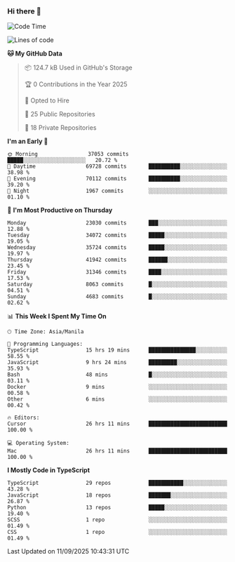 ### Hi there 👋

<!--START_SECTION:waka-->
![Code Time](http://img.shields.io/badge/Code%20Time-2%2C118%20hrs%207%20mins-blue)

![Lines of code](https://img.shields.io/badge/From%20Hello%20World%20I%27ve%20Written-68.3%20million%20lines%20of%20code-blue)

**🐱 My GitHub Data** 

> 📦 124.7 kB Used in GitHub's Storage 
 > 
> 🏆 0 Contributions in the Year 2025
 > 
> 💼 Opted to Hire
 > 
> 📜 25 Public Repositories 
 > 
> 🔑 18 Private Repositories 
 > 
**I'm an Early 🐤** 

```text
🌞 Morning                37053 commits       █████░░░░░░░░░░░░░░░░░░░░   20.72 % 
🌆 Daytime                69728 commits       ██████████░░░░░░░░░░░░░░░   38.98 % 
🌃 Evening                70112 commits       ██████████░░░░░░░░░░░░░░░   39.20 % 
🌙 Night                  1967 commits        ░░░░░░░░░░░░░░░░░░░░░░░░░   01.10 % 
```
📅 **I'm Most Productive on Thursday** 

```text
Monday                   23030 commits       ███░░░░░░░░░░░░░░░░░░░░░░   12.88 % 
Tuesday                  34072 commits       █████░░░░░░░░░░░░░░░░░░░░   19.05 % 
Wednesday                35724 commits       █████░░░░░░░░░░░░░░░░░░░░   19.97 % 
Thursday                 41942 commits       ██████░░░░░░░░░░░░░░░░░░░   23.45 % 
Friday                   31346 commits       ████░░░░░░░░░░░░░░░░░░░░░   17.53 % 
Saturday                 8063 commits        █░░░░░░░░░░░░░░░░░░░░░░░░   04.51 % 
Sunday                   4683 commits        █░░░░░░░░░░░░░░░░░░░░░░░░   02.62 % 
```


📊 **This Week I Spent My Time On** 

```text
🕑︎ Time Zone: Asia/Manila

💬 Programming Languages: 
TypeScript               15 hrs 19 mins      ███████████████░░░░░░░░░░   58.55 % 
JavaScript               9 hrs 24 mins       █████████░░░░░░░░░░░░░░░░   35.93 % 
Bash                     48 mins             █░░░░░░░░░░░░░░░░░░░░░░░░   03.11 % 
Docker                   9 mins              ░░░░░░░░░░░░░░░░░░░░░░░░░   00.58 % 
Other                    6 mins              ░░░░░░░░░░░░░░░░░░░░░░░░░   00.42 % 

🔥 Editors: 
Cursor                   26 hrs 11 mins      █████████████████████████   100.00 % 

💻 Operating System: 
Mac                      26 hrs 11 mins      █████████████████████████   100.00 % 
```

**I Mostly Code in TypeScript** 

```text
TypeScript               29 repos            ███████████░░░░░░░░░░░░░░   43.28 % 
JavaScript               18 repos            ███████░░░░░░░░░░░░░░░░░░   26.87 % 
Python                   13 repos            █████░░░░░░░░░░░░░░░░░░░░   19.40 % 
SCSS                     1 repo              ░░░░░░░░░░░░░░░░░░░░░░░░░   01.49 % 
CSS                      1 repo              ░░░░░░░░░░░░░░░░░░░░░░░░░   01.49 % 
```




 Last Updated on 11/09/2025 10:43:31 UTC
<!--END_SECTION:waka-->
